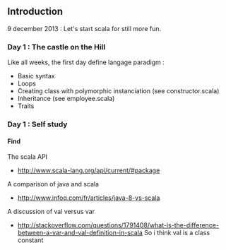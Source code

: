 ## Introduction

9 december 2013 : Let's start scala for still more fun.

### Day 1 : The castle on the Hill

Like all weeks, the first day define langage paradigm :
* Basic syntax
* Loops
* Creating class with polymorphic instanciation (see constructor.scala)
* Inheritance (see employee.scala)
* Traits

### Day 1 : Self study

#### Find

The scala API

* http://www.scala-lang.org/api/current/#package

A comparison of java and scala

* http://www.infoq.com/fr/articles/java-8-vs-scala

A discussion of val versus var

* http://stackoverflow.com/questions/1791408/what-is-the-difference-between-a-var-and-val-definition-in-scala So i think val is a class constant

